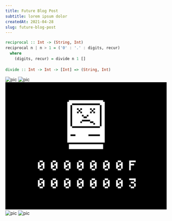 ```yaml
---
title: Future Blog Post
subtitle: lorem ipsum dolor
createdAt: 2021-04-28
slug: future-blog-post
---
```


```haskell
reciprocal :: Int -> (String, Int)
reciprocal n | n > 1 = ('0' : '.' : digits, recur)
  where
    (digits, recur) = divide n 1 []

divide :: Int -> Int -> [Int] => (String, Int)
```

![pic](https://payload.cargocollective.com/1/17/549798/8559338/paperrad_print09_1000.jpg)
![pic](https://images.unsplash.com/photo-1612151855475-877969f4a6cc?ixid=MnwxMjA3fDB8MHxzZWFyY2h8MXx8aGQlMjBpbWFnZXxlbnwwfHwwfHw%3D&ixlib=rb-1.2.1&w=1000&q=80)
![pic](../assets/images/sadmac.jpg)
![pic](https://payload.cargocollective.com/1/17/549798/8559338/paperrad_print09_1000.jpg)
![pic](https://res.cloudinary.com/practicaldev/image/fetch/s--CRJTTGM8--/c_imagga_scale,f_auto,fl_progressive,h_900,q_auto,w_1600/https://dev-to-uploads.s3.amazonaws.com/i/g595slgphyi9lkqz2u18.png)
